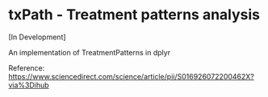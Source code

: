 # txPath - Treatment patterns analysis

[In Development]

An implementation of TreatmentPatterns in dplyr

Reference: https://www.sciencedirect.com/science/article/pii/S016926072200462X?via%3Dihub

